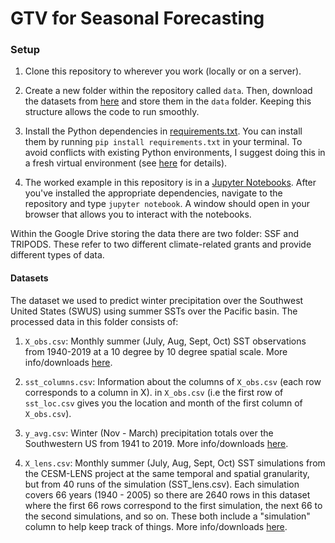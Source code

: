 # GTV for Seasonal Forecasting

### Setup
1. Clone this repository to wherever you work (locally or on a server).
2. Create a new folder within the repository called `data`. Then, download the datasets from 
[here](https://drive.google.com/drive/folders/1qN2bp1_1bvH5KLOkoBrEEalDmAhIS-Xv?usp=sharing) and store them in the `data`
folder. Keeping this structure allows the code to run smoothly.

3. Install the Python dependencies in
[requirements.txt](https://github.com/abbystvns/gtv_forecasting/blob/master/requirements.txt). You can install them by
running `pip install requirements.txt` in your terminal. To avoid conflicts with existing Python environments, I suggest
doing this in a fresh virtual environment (see [here](https://docs.python-guide.org/dev/virtualenvs/) for details).

4. The worked example in this repository is in a [Jupyter Notebooks](https://jupyter.org/). After you've installed the appropriate 
dependencies, navigate to the repository and type `jupyter notebook`. A window should open in your browser that allows 
you to interact with the notebooks.

Within the Google Drive storing the data there are two folder: SSF and TRIPODS. These refer to two different climate-related
grants and provide different types of data.

#### Datasets
The dataset we used to predict winter precipitation over the Southwest United States (SWUS) using summer SSTs over the Pacific basin. 
The processed data in this folder consists of:

1. `X_obs.csv`: Monthly summer (July, Aug, Sept, Oct) SST observations from 1940-2019 at a 10 degree by 10 degree spatial scale.
More info/downloads [here](https://psl.noaa.gov/data/gridded/data.cobe2.html).

2. `sst_columns.csv`: Information about the columns of `X_obs.csv` (each row corresponds to a column in X).
in `X_obs.csv` (i.e the first row of `sst_loc.csv` gives you the location and month of the first column of `X_obs.csv`).

3. `y_avg.csv`: Winter (Nov - March) precipitation totals over the Southwestern US from 1941 to 2019. More info/downloads [here](https://www.ncdc.noaa.gov/cag/national/time-series).

4. `X_lens.csv`: Monthly summer (July, Aug, Sept, Oct) SST simulations from the CESM-LENS project at the same temporal and spatial granularity, 
but from 40 runs of the simulation (SST_lens.csv). Each simulation covers 66 years (1940 - 2005) so there are 2640 rows in this 
dataset where the first 66 rows correspond to the first simulation, the next 66 to the second simulations, and so on. 
These both include a "simulation" column to help keep track of things.
More info/downloads [here](http://www.cesm.ucar.edu/projects/community-projects/LENS/data-sets.html).
